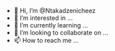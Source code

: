 - 👋 Hi, I’m @Ntakadzenicheez
- 👀 I’m interested in ...
- 🌱 I’m currently learning ...
- 💞️ I’m looking to collaborate on ...
- 📫 How to reach me ...

<!---
Ntakadzenicheez/Ntakadzenicheez is a ✨ special ✨ repository because its `README.md` (this file) appears on your GitHub profile.
You can click the Preview link to take a look at your changes.
--->
